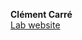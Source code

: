 **Clément Carré**<br> 
[Lab website](https://www.ibps.sorbonne-universite.fr/en/research/development-adaptations-and-aging/transgenerational-epigenetics-small-rna-biology)<br>
